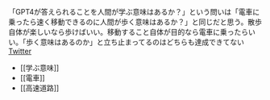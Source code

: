 
「GPT4が答えられることを人間が学ぶ意味はあるか？」という問いは「電車に乗ったら速く移動できるのに人間が歩く意味はあるか？」と同じだと思う。散歩自体が楽しいなら歩けばいい。移動すること自体が目的なら電車に乗ったらいい。「歩く意味はあるのか」と立ち止まってるのはどちらも達成できてない [Twitter](https://twitter.com/nishio/status/1635860988900835328?s=20)

- [[学ぶ意味]]
- [[電車]]
- [[高速道路]]
